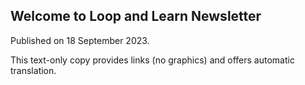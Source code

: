 ## Welcome to&nbsp;<span translate="no">Loop and Learn</span>&nbsp;Newsletter

Published on 18 September 2023.

This text-only copy provides links (no graphics) and offers automatic translation.



